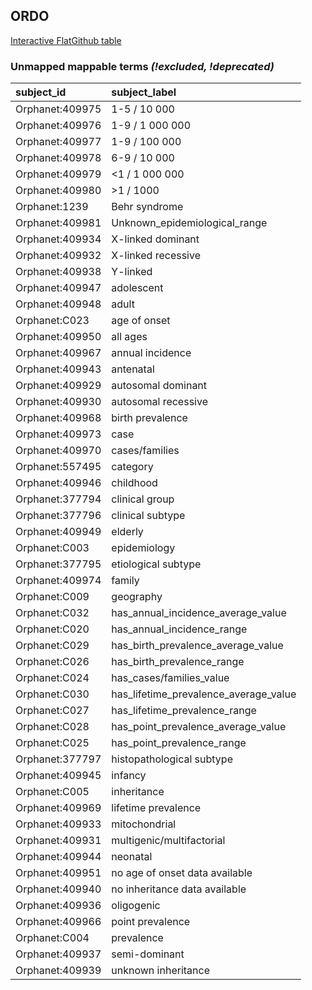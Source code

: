 ## ORDO
[Interactive FlatGithub table](https://flatgithub.com/monarch-initiative/mondo-ingest?filename=src/ontology/reports/ordo_mapping_status.tsv)

### Unmapped mappable terms _(!excluded, !deprecated)_
| subject_id      | subject_label                         |
|:----------------|:--------------------------------------|
| Orphanet:409975 | 1-5 / 10 000                          |
| Orphanet:409976 | 1-9 / 1 000 000                       |
| Orphanet:409977 | 1-9 / 100 000                         |
| Orphanet:409978 | 6-9 / 10 000                          |
| Orphanet:409979 | <1 / 1 000 000                        |
| Orphanet:409980 | >1 / 1000                             |
| Orphanet:1239   | Behr syndrome                         |
| Orphanet:409981 | Unknown_epidemiological_range         |
| Orphanet:409934 | X-linked dominant                     |
| Orphanet:409932 | X-linked recessive                    |
| Orphanet:409938 | Y-linked                              |
| Orphanet:409947 | adolescent                            |
| Orphanet:409948 | adult                                 |
| Orphanet:C023   | age of onset                          |
| Orphanet:409950 | all ages                              |
| Orphanet:409967 | annual incidence                      |
| Orphanet:409943 | antenatal                             |
| Orphanet:409929 | autosomal dominant                    |
| Orphanet:409930 | autosomal recessive                   |
| Orphanet:409968 | birth prevalence                      |
| Orphanet:409973 | case                                  |
| Orphanet:409970 | cases/families                        |
| Orphanet:557495 | category                              |
| Orphanet:409946 | childhood                             |
| Orphanet:377794 | clinical group                        |
| Orphanet:377796 | clinical subtype                      |
| Orphanet:409949 | elderly                               |
| Orphanet:C003   | epidemiology                          |
| Orphanet:377795 | etiological subtype                   |
| Orphanet:409974 | family                                |
| Orphanet:C009   | geography                             |
| Orphanet:C032   | has_annual_incidence_average_value    |
| Orphanet:C020   | has_annual_incidence_range            |
| Orphanet:C029   | has_birth_prevalence_average_value    |
| Orphanet:C026   | has_birth_prevalence_range            |
| Orphanet:C024   | has_cases/families_value              |
| Orphanet:C030   | has_lifetime_prevalence_average_value |
| Orphanet:C027   | has_lifetime_prevalence_range         |
| Orphanet:C028   | has_point_prevalence_average_value    |
| Orphanet:C025   | has_point_prevalence_range            |
| Orphanet:377797 | histopathological subtype             |
| Orphanet:409945 | infancy                               |
| Orphanet:C005   | inheritance                           |
| Orphanet:409969 | lifetime prevalence                   |
| Orphanet:409933 | mitochondrial                         |
| Orphanet:409931 | multigenic/multifactorial             |
| Orphanet:409944 | neonatal                              |
| Orphanet:409951 | no age of onset data available        |
| Orphanet:409940 | no inheritance data available         |
| Orphanet:409936 | oligogenic                            |
| Orphanet:409966 | point prevalence                      |
| Orphanet:C004   | prevalence                            |
| Orphanet:409937 | semi-dominant                         |
| Orphanet:409939 | unknown inheritance                   |